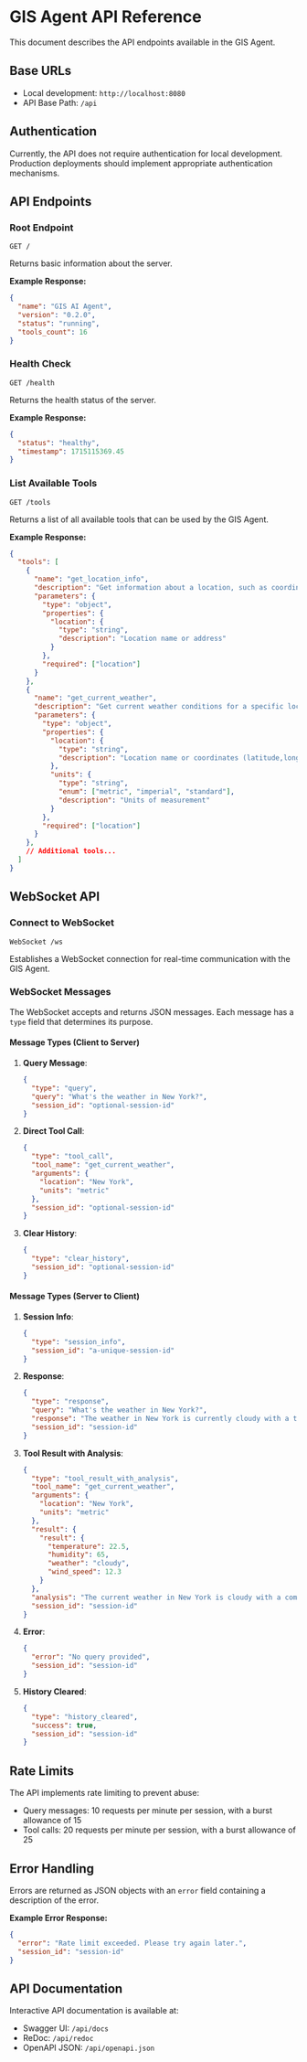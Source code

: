 # GIS Agent API Reference

This document describes the API endpoints available in the GIS Agent.

## Base URLs

- Local development: `http://localhost:8080`
- API Base Path: `/api`

## Authentication

Currently, the API does not require authentication for local development. Production deployments should implement appropriate authentication mechanisms.

## API Endpoints

### Root Endpoint

```
GET /
```

Returns basic information about the server.

**Example Response:**
```json
{
  "name": "GIS AI Agent",
  "version": "0.2.0",
  "status": "running",
  "tools_count": 16
}
```

### Health Check

```
GET /health
```

Returns the health status of the server.

**Example Response:**
```json
{
  "status": "healthy",
  "timestamp": 1715115369.45
}
```

### List Available Tools

```
GET /tools
```

Returns a list of all available tools that can be used by the GIS Agent.

**Example Response:**
```json
{
  "tools": [
    {
      "name": "get_location_info",
      "description": "Get information about a location, such as coordinates, administrative boundaries, and basic geographic features.",
      "parameters": {
        "type": "object",
        "properties": {
          "location": {
            "type": "string",
            "description": "Location name or address"
          }
        },
        "required": ["location"]
      }
    },
    {
      "name": "get_current_weather",
      "description": "Get current weather conditions for a specific location.",
      "parameters": {
        "type": "object",
        "properties": {
          "location": {
            "type": "string",
            "description": "Location name or coordinates (latitude,longitude)"
          },
          "units": {
            "type": "string",
            "enum": ["metric", "imperial", "standard"],
            "description": "Units of measurement"
          }
        },
        "required": ["location"]
      }
    },
    // Additional tools...
  ]
}
```

## WebSocket API

### Connect to WebSocket

```
WebSocket /ws
```

Establishes a WebSocket connection for real-time communication with the GIS Agent.

### WebSocket Messages

The WebSocket accepts and returns JSON messages. Each message has a `type` field that determines its purpose.

#### Message Types (Client to Server)

1. **Query Message**:
   ```json
   {
     "type": "query",
     "query": "What's the weather in New York?",
     "session_id": "optional-session-id"
   }
   ```

2. **Direct Tool Call**:
   ```json
   {
     "type": "tool_call",
     "tool_name": "get_current_weather",
     "arguments": {
       "location": "New York",
       "units": "metric"
     },
     "session_id": "optional-session-id"
   }
   ```

3. **Clear History**:
   ```json
   {
     "type": "clear_history",
     "session_id": "optional-session-id"
   }
   ```

#### Message Types (Server to Client)

1. **Session Info**:
   ```json
   {
     "type": "session_info",
     "session_id": "a-unique-session-id"
   }
   ```

2. **Response**:
   ```json
   {
     "type": "response",
     "query": "What's the weather in New York?",
     "response": "The weather in New York is currently cloudy with a temperature of 72°F.",
     "session_id": "session-id"
   }
   ```

3. **Tool Result with Analysis**:
   ```json
   {
     "type": "tool_result_with_analysis",
     "tool_name": "get_current_weather",
     "arguments": {
       "location": "New York",
       "units": "metric"
     },
     "result": {
       "result": {
         "temperature": 22.5,
         "humidity": 65,
         "weather": "cloudy",
         "wind_speed": 12.3
       }
     },
     "analysis": "The current weather in New York is cloudy with a comfortable temperature of 22.5°C (72.5°F). The humidity is moderately high at 65%, which might make it feel a bit warmer. Wind speeds are at 12.3 km/h, providing a light breeze. Overall, it's a typical spring day in New York with comfortable conditions for outdoor activities.",
     "session_id": "session-id"
   }
   ```

4. **Error**:
   ```json
   {
     "error": "No query provided",
     "session_id": "session-id"
   }
   ```

5. **History Cleared**:
   ```json
   {
     "type": "history_cleared",
     "success": true,
     "session_id": "session-id"
   }
   ```

## Rate Limits

The API implements rate limiting to prevent abuse:

- Query messages: 10 requests per minute per session, with a burst allowance of 15
- Tool calls: 20 requests per minute per session, with a burst allowance of 25

## Error Handling

Errors are returned as JSON objects with an `error` field containing a description of the error.

**Example Error Response:**
```json
{
  "error": "Rate limit exceeded. Please try again later.",
  "session_id": "session-id"
}
```

## API Documentation

Interactive API documentation is available at:
- Swagger UI: `/api/docs`
- ReDoc: `/api/redoc`
- OpenAPI JSON: `/api/openapi.json` 